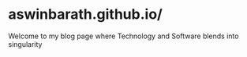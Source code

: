 # aswinbarath.github.io/
Welcome to my blog page where Technology and Software blends into singularity
